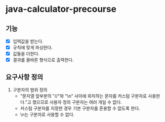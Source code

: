 # java-calculator-precourse

## 기능
* [x] 입력값을 받는다.
* [x] 규칙에 맞게 파싱한다.
* [x] 값들을 더한다.
* [x] 결과를 올바른 형식으로 출력한다.

## 요구사항 정의
1. 구분자의 범위 정의 <br>
    * "문자열 앞부분의 "//"와 "\n" 사이에 위치하는 문자를 커스텀 구분자로 사용한다."고 했으므로 사용자 정의 구분자는 여러 개일 수 없다.
    * 커스텀 구분자를 지정한 경우 기본 구분자를 혼용할 수 없도록 한다.
    * \n는 구분자로 사용할 수 없다.
